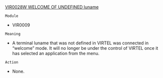 [VIR0028W WELCOME OF UNDEFINED luname](https://virtel.readthedocs.io/en/latest/manuals/virtel/Virtel459MG/messages.html?highlight=VIR0028W#VIR0028W)

`Module`
- VIR0009

`Meaning`
- A terminal luname that was not defined in VIRTEL was connected in “welcome” mode. It will no longer be under the control of VIRTEL once it has selected an application from the menu.

`Action`
- None.
